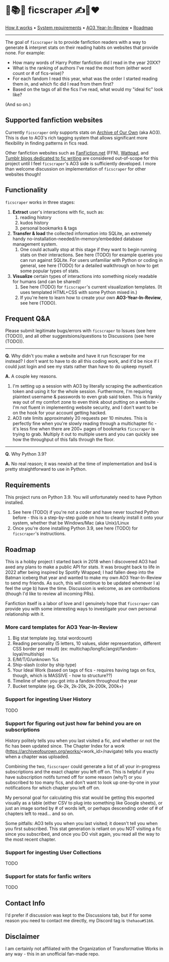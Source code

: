 # 🚢📚🔖 ficscraper ✍💬❤️
[How it works](#supported-fanfiction-websites) • [System requirements](#requirements) • [AO3 Year-In-Review]() • [Roadmap](#roadmap)

---

The goal of `ficscraper` is to provide fanfiction readers with a way to generate & interpret stats on their reading habits on websites that provide none. For example:

* How many words of Harry Potter fanfiction did I read in the year 20XX?
* What is the ranking of authors I've read the most from (either word count or # of fics-wise)?
* For each fandom I read this year, what was the order I started reading them in, and which fic did I read from them first?
* Based on the tags of all the fics I've read, what would my "ideal fic" look like?

(And so on.)

## Supported fanfiction websites
Currently `ficscraper` only supports stats on [Archive of Our Own](https://archiveofourown.org/) (aka AO3). This is due to AO3's rich tagging system that allows significant more flexibility in finding patterns in fics read.

Other fanfiction websites such as [FanFiction.net](https://www.fanfiction.net/) (FFN), [Wattpad](https://www.wattpad.com/), and [Tumblr blogs dedicated to fic writing](https://www.tumblr.com/tagged/fanfiction?sort=top) are considered out-of-scope for this project until I feel `ficscraper`'s AO3 side is sufficiently developed. I more than welcome discussion on implementation of `ficscraper` for other websites though!

## Functionality
`ficscraper` works in three stages:
1. **Extract** user's interactions with fic, such as:
   1. reading history
   2. kudos history
   3. personal bookmarks & tags
2. **Transfer & load** the collected information into SQLite, an extremely handy no-installation-needed/in-memory/embedded database management system.
   1. One could actually stop at this stage if they want to begin running stats on their interactions. See here (TODO) for example queries you can run against SQLite. For users unfamiliar with Python or coding in general, see here (TODO) for a detailed walkthrough on how to get some popular types of stats.
3. **Visualize** certain types of interactions into something nicely readable for humans (and can be shared)!
   1. See here (TODO) for `ficscraper`'s current visualization templates. (It uses templated HTML+CSS with some Python mixed in.)
   2. If you're here to learn how to create your own **AO3-Year-In-Review**, see here (TODO).

## Frequent Q&A
Please submit legitimate bugs/errors with `ficscraper` to Issues (see here (TODO)), and all other suggestsions/questions to Discussions (see here (TODO)).

---

**Q.** Why didn't you make a website and have it run ficscraper for me instead? I don't want to have to do all this coding work, and it'd be nice if I could just login and see my stats rather than have to do upkeep myself.

**A.** A couple key reasons. 

1. I'm setting up a session with AO3 by literally scraping the authentication token and using it for the whole session. Furthermore, I'm requiring plaintext username & passwords to even grab said token. This is frankly way out of my comfort zone to even think about putting on a website - I'm not fluent in implementing website security, and I don't want to be on the hook for your account getting hacked.
2. AO3 rate limits approximately 20 requests per 10 minutes. This is perfectly fine when you're slowly reading through a multichapter fic - it's less fine when there are 200+ pages of bookmarks `ficscraper` is trying to grab. Multiply it out to multiple users and you can quickly see how the throughput of this falls through the floor.

---

**Q.** Why Python 3.9?

**A.** No real reason; it was newish at the time of implementation and bs4 is pretty straightforward to use in Python.

## Requirements
This project runs on Python 3.9. You will unfortunately need to have Python installed.

1. See here (TODO) if you're not a coder and have never touched Python before - this is a step-by-step guide on how to cleanly install it onto your system, whether that be Windows/Mac (aka Unix)/Linux
2. Once you're done installing Python 3.9, see here (TODO) for `ficscraper`'s instructions.

## Roadmap
This is a hobby project I started back in 2018 when I discovered AO3 had axed any plans to make a public API for stats. It was brought back to life in 2022 after being inspired by Spotify Wrapped; I had fallen deep into the Batman iceberg that year and wanted to make my own AO3 Year-In-Review to send my friends.
As such, this will continue to be updated whenever I a) feel the urge b) have the time. Discussion is welcome, as are contributions (though I'd like to review all incoming PRs).

Fanfiction itself is a labor of love and I genuinely hope that `ficscraper` can provide you with some interesting ways to investigate your own personal relationship with it.

### More card templates for AO3 Year-In-Review 
1. Big stat template (eg. total wordcount)
2. Reading personality (5 letters, 10 values, slider representation, different CSS border per result) (ex: multichap/longfic/angst/fandom-loyal/multiship)
3. E/M/T/G/unknown %s
4. Ship-slash (color by ship type)
5. Your Ideal Work (based on tags of fics - requires having tags on fics, though, which is MASSIVE - how to structure??)
6. Timeline of when you got into a fandom throughout the year
7. Bucket template (eg. 0k-2k, 2k-20k, 2k-200k, 200k+)

### Support for ingesting User History
TODO

### Support for figuring out just how far behind you are on subscriptions
History politely tells you when you last visited a fic, and whether or not the fic has been updated since. The Chapter Index for a work (https://archiveofourown.org/works/<work_id>/navigate) tells you exactly when a chapter was uploaded.

Combining the two, `ficscraper` could generate a list of all your in-progress subscriptions and the exact chapter you left off on. This is helpful if you have subscription notifs turned off for some reason (why?) or you subscribed to too many fics, and don't want to look up one-by-one in your notifications for which chapter you left off on.

My personal goal for calculating this stat would be getting this exported visually as a table (either CSV to plug into something like Google sheets), or just an image sorted by # of words left, or perhaps descending order of # of chapters left to read... and so on.

Some pitfalls: AO3 tells you when you last visited; it doesn't tell you when you first subscribed. This stat generation is reliant on you NOT visiting a fic since you subscribed, and once you DO visit again, you read all the way to the most recent chapter.

### Support for ingesting User Collections
TODO

### Support for stats for fanfic writers
TODO

## Contact Info
I'd prefer if discussion was kept to the Discussions tab, but if for some reason you need to contact me directly, my Discord tag is `thehaou#5166`.

## Disclaimer
I am certainly not affiliated with the Organization of Transformative Works in any way - this in an unofficial fan-made repo. 